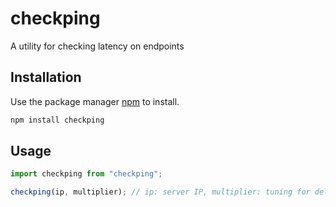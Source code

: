 # checkping

A utility for checking latency on endpoints

## Installation

Use the package manager [npm](https://www.npmjs.com/) to install.

```bash
npm install checkping
```

## Usage

```js
import checkping from "checkping";

checkping(ip, multiplier); // ip: server IP, multiplier: tuning for delay, return: Promise<number>
```
